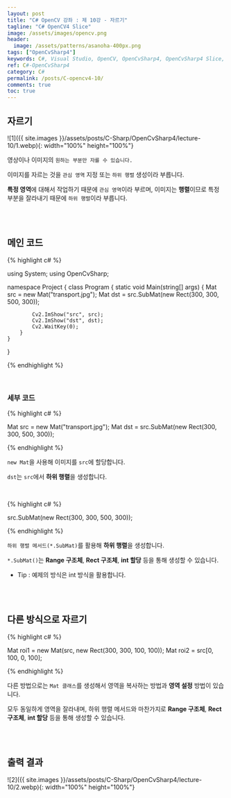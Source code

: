 ```yaml
---
layout: post
title: "C# OpenCV 강좌 : 제 10강 - 자르기"
tagline: "C# OpenCV4 Slice"
image: /assets/images/opencv.png
header:
  image: /assets/patterns/asanoha-400px.png
tags: ["OpenCvSharp4"]
keywords: C#, Visual Studio, OpenCV, OpenCvSharp4, OpenCvSharp4 Slice, OpenCvSharp4 ROI, OpenCvSharp4 SubMat
ref: C#-OpenCvSharp4
category: C#
permalink: /posts/C-opencv4-10/
comments: true
toc: true
---
```


## 자르기

![1]({{ site.images }}/assets/posts/C-Sharp/OpenCvSharp4/lecture-10/1.webp){: width="100%" height="100%"}

영상이나 이미지의 `원하는 부분만 자를 수 있습니다.`

이미지를 자르는 것을 `관심 영역` 지정 또는 `하위 행렬` 생성이라 부릅니다.

**특정 영역**에 대해서 작업하기 때문에 `관심 영역`이라 부르며, 이미지는 **행렬**이므로 특정 부분을 잘라내기 때문에 `하위 행렬`이라 부릅니다.

<br>
<br>

## 메인 코드

{% highlight c# %}

using System;
using OpenCvSharp;

namespace Project
{
    class Program
    {
        static void Main(string[] args)
        {
            Mat src = new Mat("transport.jpg");
            Mat dst = src.SubMat(new Rect(300, 300, 500, 300));

            Cv2.ImShow("src", src);
            Cv2.ImShow("dst", dst);
            Cv2.WaitKey(0);
        }
    }
}

{% endhighlight %}

<br>

### 세부 코드

{% highlight c# %}

Mat src = new Mat("transport.jpg");
Mat dst = src.SubMat(new Rect(300, 300, 500, 300));

{% endhighlight %}

`new Mat`을 사용해 이미지를 `src`에 할당합니다.

`dst`는 `src`에서 **하위 행렬**을 생성합니다.

<br>

{% highlight c# %}

src.SubMat(new Rect(300, 300, 500, 300));

{% endhighlight %}

`하위 행렬 메서드(*.SubMat)`를 활용해 **하위 행렬**을 생성합니다.

`*.SubMat()`는 **Range 구조체**, **Rect 구조체**, **int 할당** 등을 통해 생성할 수 있습니다.

- Tip : 예제의 방식은 int 방식을 활용합니다.

<br>
<br>

## 다른 방식으로 자르기

{% highlight c# %}

Mat roi1 = new Mat(src, new Rect(300, 300, 100, 100));
Mat roi2 = src[0, 100, 0, 100];

{% endhighlight %}

다른 방법으로는 `Mat 클래스`를 생성해서 영역을 복사하는 방법과 **영역 설정** 방법이 있습니다.

모두 동일하게 영역을 잘라내며, 하위 행렬 메서드와 마찬가지로 **Range 구조체**, **Rect 구조체**, **int 할당** 등을 통해 생성할 수 있습니다.

<br>
<br>

## 출력 결과

![2]({{ site.images }}/assets/posts/C-Sharp/OpenCvSharp4/lecture-10/2.webp){: width="100%" height="100%"}
